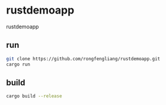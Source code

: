 # rustdemoapp
rustdemoapp

## run
```bash
git clone https://github.com/rongfengliang/rustdemoapp.git
cargo run 
```
## build
```bash
cargo build --release
```

